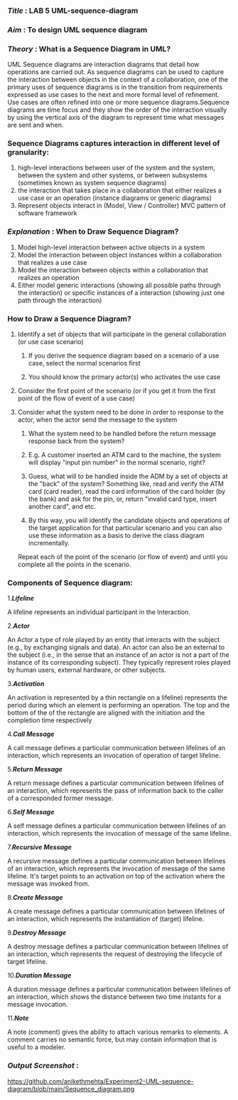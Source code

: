 ### ***Title*** : LAB 5 UML-sequence-diagram

### ***Aim*** : To design UML sequence diagram

### ***Theory*** : What is a Sequence Diagram in UML?
UML Sequence diagrams are interaction diagrams that detail how operations are carried out. As sequence diagrams can be used to capture the interaction between objects in the context of a collaboration, one of the primary uses of sequence diagrams is in the transition from requirements expressed as use cases to the next and more formal level of refinement. Use cases are often refined into one or more sequence diagrams.Sequence diagrams are time focus and they show the order of the interaction visually by using the vertical axis of the diagram to represent time what messages are sent and when.

### Sequence Diagrams captures interaction in different level of granularity:

1. high-level interactions between user of the system and the system, between the system and other systems, or between subsystems (sometimes known as system sequence diagrams)
2. the interaction that takes place in a collaboration that either realizes a use case or an operation (instance diagrams or generic diagrams)
3. Represent objects interact in (Model, View / Controller) MVC pattern of software framework


### ***Explanation*** : When to Draw Sequence Diagram?
1. Model high-level interaction between active objects in a system
2. Model the interaction between object instances within a collaboration that realizes a use case
3. Model the interaction between objects within a collaboration that realizes an operation
4. Either model generic interactions (showing all possible paths through the interaction) or specific instances of a interaction (showing just one path through the interaction)

### How to Draw a Sequence Diagram?
1. Identify a set of objects that will participate in the general collaboration (or use case scenario)
   
   1. If you derive the sequence diagram based on a scenario of a use case, select the normal scenarios first
      
   2. You should know the primary actor(s) who activates the use case
   
2. Consider the first point of the scenario (or if you get it from the first point of the flow of event of a use case)
   
3.  Consider what the system need to be done in order to response to the actor, when the actor send the message to the system
   
    1. What the system need to be handled before the return message response back from the system?
      
    2. E.g. A customer inserted an ATM card to the machine, the system will display "input pin number" in the normal scenario, right?
      
    3. Guess, what will to be handled inside the ADM by a set of objects at the "back" of the system? Something like, read and verify the ATM card (card reader), read the 
      card information of the card holder (by the bank) and ask for the pin, or, return "invalid card type, insert another card", and etc.
    
    4. By this way, you will identify the candidate objects and operations of the target application for that particular scenario and you can also use these information as 
      a basis to derive the class diagram incrementally.
      
    Repeat each of the point of the scenario (or flow of event) and until you complete all the points in the scenario.

### Components of Sequence diagram: 
1.***Lifeline***

A lifeline represents an individual participant in the Interaction.

2.***Actor***

An Actor a type of role played by an entity that interacts with the subject (e.g., by exchanging signals and data). An actor can also be an external to the subject (i.e., in the sense that an instance of an actor is not a part of the instance of its corresponding subject). They typically represent roles played by human users, external hardware, or other subjects.

3.***Activation***

An activation is represented by a thin rectangle on a lifeline) represents the period during which an element is performing an operation. The top and the bottom of the of the rectangle are aligned with the initiation and the completion time respectively

4.***Call Message***

A call message defines a particular communication between lifelines of an interaction, which represents an invocation of operation of target lifeline.

5.***Return Message***

A return message defines a particular communication between lifelines of an interaction, which represents the pass of information back to the caller of a corresponded former message.

6.***Self Message***

A self message defines a particular communication between lifelines of an interaction, which represents the invocation of message of the same lifeline.

7.***Recursive Message***

A recursive message defines a particular communication between lifelines of an interaction, which represents the invocation of message of the same lifeline. It's target points to an activation on top of the activation where the message was invoked from.

8.***Create Message***

A create message defines a particular communication between lifelines of an interaction, which represents the instantiation of (target) lifeline.

9.***Destroy Message***

A destroy message defines a particular communication between lifelines of an interaction, which represents the request of destroying the lifecycle of target lifeline.

10.***Duration Message***

A duration message defines a particular communication between lifelines of an interaction, which shows the distance between two time instants for a message invocation.

11.***Note***

A note (comment) gives the ability to attach various remarks to elements. A comment carries no semantic force, but may contain information that is useful to a modeler.


 ### ***Output Screenshot*** :
 https://github.com/anikethmehta/Experiment2-UML-sequence-diagram/blob/main/Sequence_diagram.png
 
  
